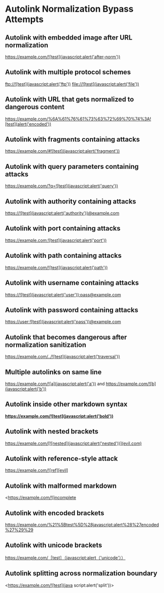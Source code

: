 # Autolink Normalization Bypass Attempts

## Autolink with embedded image after URL normalization
<https://example.com/![test](javascript:alert('after-norm'))>

## Autolink with multiple protocol schemes
<ftp://![test](javascript:alert('ftp'))>
<file://![test](javascript:alert('file'))>

## Autolink with URL that gets normalized to dangerous content
<https://example.com/%6A%61%76%61%73%63%72%69%70%74%3A![test](alert('encoded'))>

## Autolink with fragments containing attacks
<https://example.com/#![test](javascript:alert('fragment'))>

## Autolink with query parameters containing attacks  
<https://example.com/?q=![test](javascript:alert('query'))>

## Autolink with authority containing attacks
<https://![test](javascript:alert('authority'))@example.com>

## Autolink with port containing attacks
<https://example.com:![test](javascript:alert('port'))>

## Autolink with path containing attacks
<https://example.com/![test](javascript:alert('path'))>

## Autolink with username containing attacks
<https://![test](javascript:alert('user')):pass@example.com>

## Autolink with password containing attacks
<https://user:![test](javascript:alert('pass'))@example.com>

## Autolink that becomes dangerous after normalization sanitization
<https://example.com/../![test](javascript:alert('traversal'))>

## Multiple autolinks on same line
<https://example.com/![a](javascript:alert('a'))> and <https://example.com/![b](javascript:alert('b'))>

## Autolink inside other markdown syntax
**<https://example.com/![test](javascript:alert('bold'))>**

## Autolink with nested brackets
<https://example.com/[![nested](javascript:alert('nested'))](evil.com)>

## Autolink with reference-style attack
<https://example.com/![ref][evil]>

[evil]: javascript:alert('ref-evil')

## Autolink with malformed markdown
<https://example.com/![incomplete

## Autolink with encoded brackets
<https://example.com/%21%5Btest%5D%28javascript:alert%28%27encoded%27%29%29>

## Autolink with unicode brackets
<https://example.com/［test］（javascript:alert（'unicode'））>

## Autolink splitting across normalization boundary
<https://example.com/![test](java
script:alert('split'))>